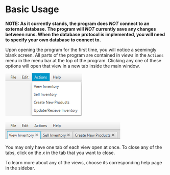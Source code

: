 # Basic Usage

**NOTE: As it currently stands, the program does *NOT* connect to an external database.**
 **The program will *NOT* currently save any changes between runs. When the database**
 **protocol is implemented, you will need to specify your own database to connect to.**

Upon opening the program for the first time, you will notice a seemingly blank screen.
 All parts of the program are contained in *views* in the `Actions` menu in the menu
 bar at the top of the program. Clicking any one of these options will open that
 view in a new tab inside the main window.

![Menu Bar with Actions Menu expanded][1]

![Open Tabs][2]

You may only have one tab of each view open at once. To close any of the tabs,
 click on the *x* in the tab that you want to close.

To learn more about any of the views, choose its corresponding help page in the sidebar. 

[1]: img/menubar.png "Menu Bar with Actions Menu expanded"
[2]: img/tabview.png "Open Tabs"

